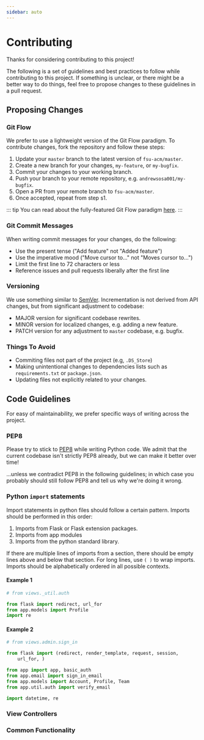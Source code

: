 ```yaml
---
sidebar: auto
---
```


# Contributing

Thanks for considering contributing to this project!

The following is a set of guidelines and best practices to follow while contributing to this project. If something is unclear, or there might be a better way to do things, feel free to propose changes to these guidelines in a pull request.

## Proposing Changes

### Git Flow
We prefer to use a lightweight version of the Git Flow paradigm. To contribute changes, fork the repository and follow these steps:

1. Update your `master` branch to the latest version of `fsu-acm/master`.
2. Create a new branch for your changes, `my-feature`, or `my-bugfix`.
3. Commit your changes to your working branch.
4. Push your branch to your remote repository, e.g. `andrewsosa001/my-bugfix`.
5. Open a PR from your remote branch to `fsu-acm/master`.
6. Once accepted, repeat from step s1.

::: tip
You can read about the fully-featured Git Flow paradigm [here](https://www.atlassian.com/git/tutorials/comparing-workflows/gitflow-workflow).
:::

### Git Commit Messages
When writing commit messages for your changes, do the following:

  - Use the present tense ("Add feature" not "Added feature")
  - Use the imperative mood ("Move cursor to..." not "Moves cursor to...")
  - Limit the first line to 72 characters or less
  - Reference issues and pull requests liberally after the first line

### Versioning
We use something similar to [SemVer](https://semver.org/). Incrementation is not derived from API changes, but from significant adjustment to codebase:

  - MAJOR version for significant codebase rewrites.
  - MINOR version for localized changes, e.g. adding a new feature.
  - PATCH version for any adjustment to `master` codebase, e.g. bugfix.

### Things To Avoid
  - Commiting files not part of the project (e.g, `.DS_Store`)
  - Making unintentional changes to dependencies lists such as `requirements.txt` or `package.json`.
  - Updating files not explicitly related to your changes.


## Code Guidelines

For easy of maintainability, we prefer specific ways of writing across the project.

### PEP8
Please try to stick to [PEP8](https://www.python.org/dev/peps/pep-0008/) while writing Python code. We admit that the current codebase isn't strictly PEP8 already, but we can make it better over time!

...unless we contradict PEP8 in the following guidelines; in which case you probably should still follow PEP8 and tell us why we're doing it wrong.

### Python `import` statements
Import statements in python files should follow a certain pattern. Imports should be performed in this order:

1. Imports from Flask or Flask extension packages.
2. Imports from app modules
3. Imports from the python standard library.

If there are multiple lines of imports from a section, there should be empty lines above and below that section. For long lines, use `( )` to wrap imports. Imports should be alphabetically ordered in all possible contexts.

#### Example 1
```python
# from views._util.auth

from flask import redirect, url_for
from app.models import Profile
import re
```

#### Example 2
```python
# from views.admin.sign_in

from flask import (redirect, render_template, request, session,
	url_for, )

from app import app, basic_auth
from app.email import sign_in_email
from app.models import Account, Profile, Team
from app.util.auth import verify_email

import datetime, re
```

### View Controllers

### Common Functionality
